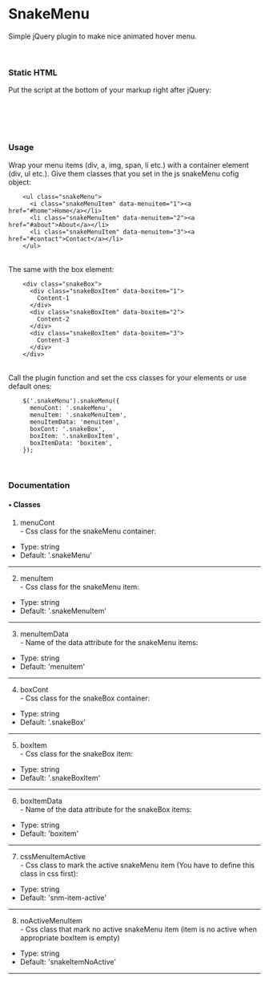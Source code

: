 # SnakeMenu
Simple jQuery plugin to make nice animated hover menu.

<br>
<h3>Static HTML</h3>
Put the script at the bottom of your markup right after jQuery:

<code> <script src="filespath/jquery-3.2.1.min.js"></script> </code> <br>
<code> <script src="filespath/snakeMenu-1.1.min.js"></script> </code>
  
<br>  
<h3>Usage</h3>

Wrap your menu items (div, a, img, span, li etc.) with a container element (div, ul etc.). Give them classes that you set
in the js snakeMenu cofig object:

        <ul class="snakeMenu">
          <i class="snakeMenuItem" data-menuitem="1"><a href="#home">Home</a></li>
          <li class="snakeMenuItem" data-menuitem="2"><a href="#about">About</a></li>
          <li class="snakeMenuItem" data-menuitem="3"><a href="#contact">Contact</a></li>
        </ul>
      
<br>
The same with the box element:   

        <div class="snakeBox">
          <div class="snakeBoxItem" data-boxitem="1">
            Content-1
          </div>
          <div class="snakeBoxItem" data-boxitem="2">
            Content-2
          </div>
          <div class="snakeBoxItem" data-boxitem="3">
            Content-3
          </div>
	    </div>

<br>
Call the plugin function and set the css classes for your elements or use default ones:

        $('.snakeMenu').snakeMenu({
          menuCont: '.snakeMenu',
          menuItem: '.snakeMenuItem',
          menuItemData: 'menuitem',
          boxCont: '.snakeBox',
          boxItem: '.snakeBoxItem',
          boxItemData: 'boxitem',
        });
	

<br>
<h3>Documentation</h3>

<h4>&bull; Classes</h4>

1. menuCont <br> - Css class for the snakeMenu container:
<ul>
	<li>Type: string</li>
	<li>Default: '.snakeMenu'</li>
</ul>
<hr>

2. menuItem <br> - Css class for the snakeMenu item:
<ul>
	<li>Type: string</li>
	<li>Default: '.snakeMenuItem'</li>
</ul>
<hr>

3. menuItemData <br> - Name of the data attribute for the snakeMenu items:
<ul>
	<li>Type: string</li>
	<li>Default: 'menuitem'</li>
</ul>
<hr>

4. boxCont <br> - Css class for the snakeBox container:
<ul>
	<li>Type: string</li>
	<li>Default: '.snakeBox'</li>
</ul>
<hr>

5. boxItem <br> - Css class for the snakeBox item:
<ul>
	<li>Type: string</li>
	<li>Default: '.snakeBoxItem'</li>
</ul>
<hr>

6. boxItemData <br> - Name of the data attribute for the snakeBox items:
<ul>
	<li>Type: string</li>
	<li>Default: 'boxitem'</li>
</ul>
<hr>

7. cssMenuItemActive <br> - Css class to mark the active snakeMenu item (You have to define this class in css first):
<ul>
	<li>Type: string</li>
	<li>Default: 'snm-item-active' </li>
</ul>
<hr>

8. noActiveMenuItem <br> - Css class that mark no active snakeMenu item (item is no active when appropriate boxItem is empty)
<ul>
	<li>Type: string</li>
	<li>Default: 'snakeItemNoActive' </li>
</ul>
<hr>
